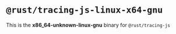 # `@rust/tracing-js-linux-x64-gnu`

This is the **x86_64-unknown-linux-gnu** binary for `@rust/tracing-js`

